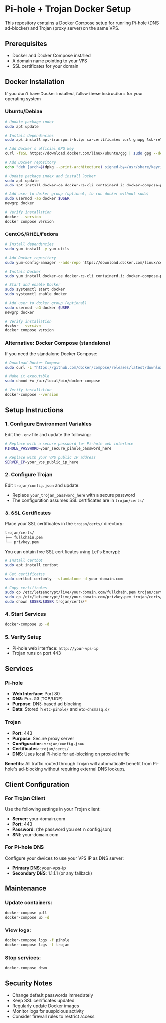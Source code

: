 # Pi-hole + Trojan Docker Setup

This repository contains a Docker Compose setup for running Pi-hole (DNS ad-blocker) and Trojan (proxy server) on the same VPS.

## Prerequisites

- Docker and Docker Compose installed
- A domain name pointing to your VPS
- SSL certificates for your domain

## Docker Installation

If you don't have Docker installed, follow these instructions for your operating system:

### Ubuntu/Debian
```bash
# Update package index
sudo apt update

# Install dependencies
sudo apt install apt-transport-https ca-certificates curl gnupg lsb-release

# Add Docker's official GPG key
curl -fsSL https://download.docker.com/linux/ubuntu/gpg | sudo gpg --dearmor -o /usr/share/keyrings/docker-archive-keyring.gpg

# Add Docker repository
echo "deb [arch=$(dpkg --print-architecture) signed-by=/usr/share/keyrings/docker-archive-keyring.gpg] https://download.docker.com/linux/ubuntu $(lsb_release -cs) stable" | sudo tee /etc/apt/sources.list.d/docker.list > /dev/null

# Update package index and install Docker
sudo apt update
sudo apt install docker-ce docker-ce-cli containerd.io docker-compose-plugin

# Add user to docker group (optional, to run docker without sudo)
sudo usermod -aG docker $USER
newgrp docker

# Verify installation
docker --version
docker compose version
```

### CentOS/RHEL/Fedora
```bash
# Install dependencies
sudo yum install -y yum-utils

# Add Docker repository
sudo yum-config-manager --add-repo https://download.docker.com/linux/centos/docker-ce.repo

# Install Docker
sudo yum install docker-ce docker-ce-cli containerd.io docker-compose-plugin

# Start and enable Docker
sudo systemctl start docker
sudo systemctl enable docker

# Add user to docker group (optional)
sudo usermod -aG docker $USER
newgrp docker

# Verify installation
docker --version
docker compose version
```

### Alternative: Docker Compose (standalone)
If you need the standalone Docker Compose:
```bash
# Download Docker Compose
sudo curl -L "https://github.com/docker/compose/releases/latest/download/docker-compose-$(uname -s)-$(uname -m)" -o /usr/local/bin/docker-compose

# Make it executable
sudo chmod +x /usr/local/bin/docker-compose

# Verify installation
docker-compose --version
```

## Setup Instructions

### 1. Configure Environment Variables

Edit the `.env` file and update the following:

```bash
# Replace with a secure password for Pi-hole web interface
PIHOLE_PASSWORD=your_secure_pihole_password_here

# Replace with your VPS public IP address
SERVER_IP=your_vps_public_ip_here
```

### 2. Configure Trojan

Edit `trojan/config.json` and update:

- Replace `your_trojan_password_here` with a secure password
- The configuration assumes SSL certificates are in `trojan/certs/`

### 3. SSL Certificates

Place your SSL certificates in the `trojan/certs/` directory:

```bash
trojan/certs/
├── fullchain.pem
└── privkey.pem
```

You can obtain free SSL certificates using Let's Encrypt:

```bash
# Install certbot
sudo apt install certbot

# Get certificates
sudo certbot certonly --standalone -d your-domain.com

# Copy certificates
sudo cp /etc/letsencrypt/live/your-domain.com/fullchain.pem trojan/certs/
sudo cp /etc/letsencrypt/live/your-domain.com/privkey.pem trojan/certs/
sudo chown $USER:$USER trojan/certs/*
```

### 4. Start Services

```bash
docker-compose up -d
```

### 5. Verify Setup

- Pi-hole web interface: `http://your-vps-ip`
- Trojan runs on port 443

## Services

### Pi-hole
- **Web Interface**: Port 80
- **DNS**: Port 53 (TCP/UDP)
- **Purpose**: DNS-based ad blocking
- **Data**: Stored in `etc-pihole/` and `etc-dnsmasq.d/`

### Trojan
- **Port**: 443
- **Purpose**: Secure proxy server
- **Configuration**: `trojan/config.json`
- **Certificates**: `trojan/certs/`
- **DNS**: Uses local Pi-hole for ad-blocking on proxied traffic

**Benefits**: All traffic routed through Trojan will automatically benefit from Pi-hole's ad-blocking without requiring external DNS lookups.

## Client Configuration

### For Trojan Client

Use the following settings in your Trojan client:

- **Server**: your-domain.com
- **Port**: 443
- **Password**: (the password you set in config.json)
- **SNI**: your-domain.com

### For Pi-hole DNS

Configure your devices to use your VPS IP as DNS server:

- **Primary DNS**: your-vps-ip
- **Secondary DNS**: 1.1.1.1 (or any fallback)

## Maintenance

### Update containers:
```bash
docker-compose pull
docker-compose up -d
```

### View logs:
```bash
docker-compose logs -f pihole
docker-compose logs -f trojan
```

### Stop services:
```bash
docker-compose down
```

## Security Notes

- Change default passwords immediately
- Keep SSL certificates updated
- Regularly update Docker images
- Monitor logs for suspicious activity
- Consider firewall rules to restrict access